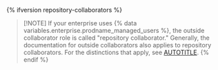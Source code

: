{% ifversion repository-collaborators %}
>[!NOTE] If your enterprise uses {% data variables.enterprise.prodname_managed_users %}, the outside collaborator role is called "repository collaborator." Generally, the documentation for outside collaborators also applies to repository collaborators. For the distinctions that apply, see [AUTOTITLE](/organizations/managing-peoples-access-to-your-organization-with-roles/roles-in-an-organization#outside-collaborators-or-repository-collaborators).
{% endif %}
